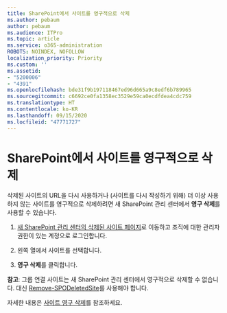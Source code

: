 ```yaml
---
title: SharePoint에서 사이트를 영구적으로 삭제
ms.author: pebaum
author: pebaum
ms.audience: ITPro
ms.topic: article
ms.service: o365-administration
ROBOTS: NOINDEX, NOFOLLOW
localization_priority: Priority
ms.custom: ''
ms.assetid:
- "5200006"
- "4391"
ms.openlocfilehash: bde31f9b197118467ed96d665a9c8edf6b789965
ms.sourcegitcommit: c6692ce0fa1358ec3529e59ca0ecdfdea4cdc759
ms.translationtype: HT
ms.contentlocale: ko-KR
ms.lasthandoff: 09/15/2020
ms.locfileid: "47771727"
---
```

# <a name="permanently-delete-a-site-in-sharepoint"></a>SharePoint에서 사이트를 영구적으로 삭제

삭제된 사이트의 URL을 다시 사용하거나 (사이트를 다시 작성하기 위해) 더 이상 사용하지 않는 사이트를 영구적으로 삭제하려면 새 SharePoint 관리 센터에서 **영구 삭제**를 사용할 수 있습니다. 

1. [새 SharePoint 관리 센터의 삭제된 사이트 페이지](https://admin.microsoft.com/sharepoint?page=recycleBin&modern=true)로 이동하고 조직에 대한 관리자 권한이 있는 계정으로 로그인합니다. 

2. 왼쪽 열에서 사이트를 선택합니다. 

3. **영구 삭제**를 클릭합니다. 

**참고**: 그룹 연결 사이트는 새 SharePoint 관리 센터에서 영구적으로 삭제할 수 없습니다. 대신 [Remove-SPODeletedSite](https://docs.microsoft.com/powershell/module/sharepoint-online/remove-spodeletedsite)를 사용해야 합니다.  

자세한 내용은 [사이트 영구 삭제](https://docs.microsoft.com/sharepoint/delete-site-collection#permanently-delete-a-site)를 참조하세요. 
